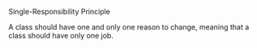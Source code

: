Single-Responsibility Principle

A class should have one and only one reason to change, meaning that a class should have only one job.